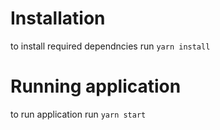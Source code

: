 # Installation

to install required dependncies run
`yarn install`

# Running application

to run application run
`yarn start`

